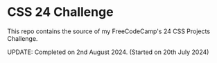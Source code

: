 # CSS 24 Challenge

This repo contains the source of my FreeCodeCamp's 24 CSS Projects Challenge.

UPDATE: Completed on 2nd August 2024. (Started on 20th July 2024)
